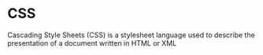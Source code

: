 # CSS

Cascading Style Sheets (CSS) is a stylesheet language used to describe the presentation of a document written in HTML or XML